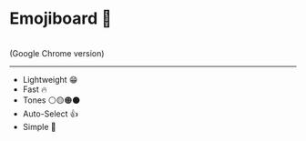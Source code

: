 # <h1>Emojiboard 🥳</h1> <br>(Google Chrome version)</br>
<hr>
<ul>
<li>Lightweight 😁</li>
<li>Fast 🔥</li>
<li>Tones ⚪🟡🟠⚫</li>
<li>Auto-Select 👍</li>
<li>Simple 🙂</li>
